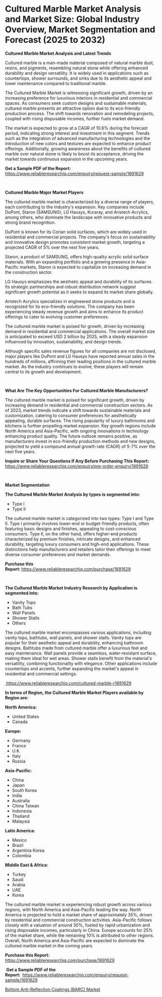 <p><h1>Cultured Marble Market Analysis and Market Size: Global Industry Overview, Market Segmentation and Forecast (2025 to 2032)</h1></p><p><strong>Cultured Marble Market Analysis and Latest Trends</strong></p>
<p><p>Cultured marble is a man-made material composed of natural marble dust, resins, and pigments, resembling natural stone while offering enhanced durability and design versatility. It is widely used in applications such as countertops, shower surrounds, and sinks due to its aesthetic appeal and lower maintenance compared to traditional marble. </p><p>The Cultured Marble Market is witnessing significant growth, driven by an increasing preference for luxurious interiors in residential and commercial spaces. As consumers seek custom designs and sustainable materials, cultured marble presents an attractive option due to its eco-friendly production process. The shift towards renovation and remodeling projects, coupled with rising disposable incomes, further fuels market demand. </p><p>The market is expected to grow at a CAGR of 10.6% during the forecast period, indicating strong interest and investment in this segment. Trends such as the integration of advanced manufacturing technologies and the introduction of new colors and textures are expected to enhance product offerings. Additionally, growing awareness about the benefits of cultured marble over natural stone is likely to boost its acceptance, driving the market towards continuous expansion in the upcoming years.</p></p>
<p><strong>Get a Sample PDF of the Report:&nbsp;</strong> <a href="https://www.reliableresearchiq.com/enquiry/request-sample/1691629?utm_campaign=2299&utm_medium=2&utm_source=Github&utm_content=ia&utm_term=27032025&utm_id=cultured-marble">https://www.reliableresearchiq.com/enquiry/request-sample/1691629</a></p>
<p>&nbsp;</p>
<p><strong>Cultured Marble Major Market Players</strong></p>
<p><p>The cultured marble market is characterized by a diverse range of players, each contributing to the industry's expansion. Key companies include DuPont, Staron (SAMSUNG), LG Hausys, Kuraray, and Aristech Acrylics, among others, who dominate the landscape with innovative products and strong brand recognition.</p><p>DuPont is known for its Corian solid surfaces, which are widely used in residential and commercial projects. The company's focus on sustainability and innovative design promotes consistent market growth, targeting a projected CAGR of 5% over the next five years.</p><p>Staron, a product of SAMSUNG, offers high-quality acrylic solid surface materials. With an expanding portfolio and a growing presence in Asia-Pacific markets, Staron is expected to capitalize on increasing demand in the construction sector.</p><p>LG Hausys emphasizes the aesthetic appeal and durability of its surfaces. Its strategic partnerships and robust distribution network suggest significant growth potential as it seeks to expand its market share globally.</p><p>Aristech Acrylics specializes in engineered stone products and is recognized for its eco-friendly solutions. The company has been experiencing steady revenue growth and aims to enhance its product offerings to cater to evolving customer preferences.</p><p>The cultured marble market is poised for growth, driven by increasing demand in residential and commercial applications. The overall market size is anticipated to exceed USD 2 billion by 2025, with a steady expansion influenced by innovation, sustainability, and design trends.</p><p>Although specific sales revenue figures for all companies are not disclosed, major players like DuPont and LG Hausys have reported annual sales in the hundreds of millions, affirming their leading positions in the cultured marble market. As the industry continues to evolve, these players will remain central to its growth and development.</p></p>
<p>&nbsp;</p>
<p><strong>What Are The Key Opportunities For Cultured Marble Manufacturers?</strong></p>
<p><p>The cultured marble market is poised for significant growth, driven by increasing demand in residential and commercial construction sectors. As of 2023, market trends indicate a shift towards sustainable materials and customization, catering to consumer preferences for aesthetically appealing, durable surfaces. The rising popularity of luxury bathrooms and kitchens is further propelling market expansion. Key growth regions include North America and Asia-Pacific, with ongoing innovations in technology enhancing product quality. The future outlook remains positive, as manufacturers invest in eco-friendly production methods and new designs, projected to yield a compound annual growth rate (CAGR) of 5-7% over the next five years.</p></p>
<p><strong>Inquire or Share Your Questions If Any Before Purchasing This Report:</strong> <a href="https://www.reliableresearchiq.com/enquiry/pre-order-enquiry/1691629?utm_campaign=2299&utm_medium=2&utm_source=Github&utm_content=ia&utm_term=27032025&utm_id=cultured-marble">https://www.reliableresearchiq.com/enquiry/pre-order-enquiry/1691629</a></p>
<p>&nbsp;</p>
<p><strong>Market Segmentation</strong></p>
<p><strong>The Cultured Marble Market Analysis by types is segmented into:</strong></p>
<p><ul><li>Type I</li><li>Type II</li></ul></p>
<p><p>The cultured marble market is categorized into two types: Type I and Type II. Type I primarily involves lower-end or budget-friendly products, often featuring basic designs and finishes, appealing to cost-conscious consumers. Type II, on the other hand, offers higher-end products characterized by premium finishes, intricate designs, and enhanced durability, targeting luxury consumers and high-end applications. These distinctions help manufacturers and retailers tailor their offerings to meet diverse consumer preferences and market demands.</p></p>
<p><strong>Purchase this Report:&nbsp;</strong><a href="https://www.reliableresearchiq.com/purchase/1691629?utm_campaign=2299&utm_medium=2&utm_source=Github&utm_content=ia&utm_term=27032025&utm_id=cultured-marble">https://www.reliableresearchiq.com/purchase/1691629</a></p>
<p>&nbsp;</p>
<p><strong>The Cultured Marble Market Industry Research by Application is segmented into:</strong></p>
<p><ul><li>Vanity Tops</li><li>Bath Tubs</li><li>Wall Panels</li><li>Shower Stalls</li><li>Others</li></ul></p>
<p><p>The cultured marble market encompasses various applications, including vanity tops, bathtubs, wall panels, and shower stalls. Vanity tops are popular for their aesthetic appeal and durability, enhancing bathroom designs. Bathtubs made from cultured marble offer a luxurious feel and easy maintenance. Wall panels provide a seamless, water-resistant surface, making them ideal for wet areas. Shower stalls benefit from the material's versatility, combining functionality with elegance. Other applications include countertops and accents, further expanding the market's appeal in residential and commercial settings.</p></p>
<p><a href="https://www.reliableresearchiq.com/cultured-marble-r1691629?utm_campaign=2299&utm_medium=2&utm_source=Github&utm_content=ia&utm_term=27032025&utm_id=cultured-marble">&nbsp;https://www.reliableresearchiq.com/cultured-marble-r1691629</a></p>
<p><strong>In terms of Region, the Cultured Marble Market Players available by Region are:</strong></p>
<p>
    <p> <strong> North America: </strong>
        <ul>
            <li>United States</li>
            <li>Canada</li>
        </ul>
        </p> 
    <p> <strong> Europe: </strong>
        <ul>
            <li>Germany</li>
            <li>France</li>
            <li>U.K.</li>
            <li>Italy</li>
            <li>Russia</li>
        </ul>
        </p> 
    <p> <strong> Asia-Pacific: </strong>
        <ul>
            <li>China</li>
            <li>Japan</li>
            <li>South Korea</li>
            <li>India</li>
            <li>Australia</li>
            <li>China Taiwan</li>
            <li>Indonesia</li>
            <li>Thailand</li>
            <li>Malaysia</li>
        </ul>
        </p> 
    <p> <strong> Latin America: </strong>
        <ul>
            <li>Mexico</li>
            <li>Brazil</li>
            <li>Argentina Korea</li>
            <li>Colombia</li>
        </ul>
        </p> 
    <p> <strong> Middle East & Africa: </strong>
        <ul>
            <li>Turkey</li>
            <li>Saudi</li>
            <li>Arabia</li>
            <li>UAE</li>
            <li>Korea</li>
        </ul>
    </p>
    </p>
<p><p>The cultured marble market is experiencing robust growth across various regions, with North America and Asia-Pacific leading the way. North America is projected to hold a market share of approximately 35%, driven by residential and commercial construction activities. Asia-Pacific follows closely with a valuation of around 30%, fueled by rapid urbanization and rising disposable incomes, particularly in China. Europe accounts for 25% of the market share, while the remaining 10% is attributed to other regions. Overall, North America and Asia-Pacific are expected to dominate the cultured marble market in the coming years.</p></p>
<p><strong>Purchase this Report: </strong><a href="https://www.reliableresearchiq.com/purchase/1691629?utm_campaign=2299&utm_medium=2&utm_source=Github&utm_content=ia&utm_term=27032025&utm_id=cultured-marble">https://www.reliableresearchiq.com/purchase/1691629</a></p>
<p>&nbsp;<strong>Get a Sample PDF of the Report:&nbsp;&nbsp;</strong><a href="https://www.reliableresearchiq.com/enquiry/request-sample/1691629?utm_campaign=2299&utm_medium=2&utm_source=Github&utm_content=ia&utm_term=27032025&utm_id=cultured-marble">https://www.reliableresearchiq.com/enquiry/request-sample/1691629</a></p>
<p><strong></strong></p>
<p><p><a href="https://github.com/dmitriyvo6rog/Market-Research-Report-List-1/blob/main/bottom-anti-reflection-coatings-barc-market.md?utm_campaign=2299&utm_medium=2&utm_source=Github&utm_content=ia&utm_term=27032025&utm_id=cultured-marble">Bottom Anti-Reflection Coatings (BARC) Market</a></p></p>
